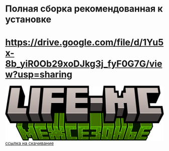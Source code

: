 # Полная сборка рекомендованная к установке
# https://drive.google.com/file/d/1Yu5x-8b_yiR0Ob29xoDJkg3j_fyF0G7G/view?usp=sharing
<img src="/assets/межсезонье.png" align="right" width="1920px" alt="LIFEMC">

[ ссылка на скачивание ](https://drive.google.com/file/d/1Yu5x-8b_yiR0Ob29xoDJkg3j_fyF0G7G/view?usp=sharing)
